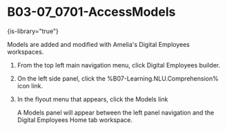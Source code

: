 # B03-07_0701-AccessModels

{is-library="true"}

<snippet id="B03-07_0701-AccessModels_snippet">

 Models are added and modified with Amelia's Digital Employees workspaces.

1. From the top left main navigation menu, click Digital Employees builder.

2. On the left side panel, click the %B07-Learning.NLU.Comprehension% icon link.

3. In the flyout menu that appears, click the Models link

   A Models panel will appear between the left panel navigation and the Digital Employees Home tab workspace.


</snippet>